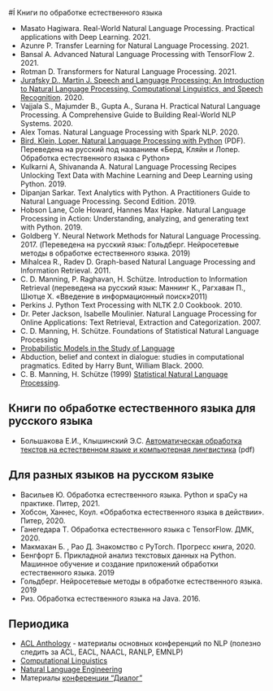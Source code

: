 #Í Книги по обработке естественного языка

- Masato Hagiwara. Real-World Natural Language Processing. Practical applications with Deep Learning. 2021.
- Azunre P. Transfer Learning for Natural Language Processing. 2021.
- Bansal A. Advanced Natural Language Processing with TensorFlow 2. 2021.
- Rotman D. Transformers for Natural Language Processing. 2021.
- [Jurafsky D., Martin J. Speech and Language Processing: An Introduction to Natural Language Processing, Computational Linguistics, and Speech Recognition](https://web.stanford.edu/~jurafsky/slp3/). 2020.
- Vajjala S., Majumder B., Gupta A., Surana H. Practical Natural Language Processing. A Comprehensive Guide to Building Real-World NLP Systems. 2020.
- Alex Tomas. Natural Language Processing with Spark NLP. 2020.
- [Bird, Klein, Loper. Natural Language Processing with Python](http://www.datascienceassn.org/sites/default/files/Natural%20Language%20Processing%20with%20Python.pdf) (PDF). Переведена на русский под названием «Берд, Кляйн и Лопер. Обработка естественного языка с Python»
- Kulkarni A, Shivananda A. Natural Language Processing Recipes Unlocking Text Data with Machine Learning and Deep Learning using Python. 2019.
- Dipanjan Sarkar. Text Analytics with Python. A Practitioners Guide to Natural Language Processing. Second Edition. 2019.
- Hobson Lane, Cole Howard, Hannes Max Hapke. Natural Language Processing in Action: Understanding, analyzing, and generating text with Python. 2019.
- Goldberg Y. Neural Network Methods for Natural Language Processing. 2017. (Переведена на русский язык: Гольдберг. Нейросетевые методы в обработке естественного языка. 2019)
- Mihalcea R., Radev D. Graph-based Natural Language Processing and Information Retrieval. 2011.
- C. D. Manning, P. Raghavan, H. Schütze. Introduction to Information Retrieval (переведена на русский язык: Маннинг К., Рагхаван П., Шютце Х. «Введение в информационный поиск»2011)
- Perkins J. Python Text Processing with NLTK 2.0 Cookbook. 2010.
- Dr. Peter Jackson, Isabelle Moulinier. Natural Language Processing for Online Applications: Text Retrieval, Extraction and Categorization. 2007.
- C. D. Manning, H. Schütze. Foundations of Statistical Natural Language Processing
- [Probabilistic Models in the Study of Language](http://idiom.ucsd.edu/~rlevy/pmsl_textbook/text.html)
- Abduction, belief and context in dialogue: studies in computational pragmatics. Edited by Harry Bunt, William Black. 2000.
- C. В. Manning, H. Schütze (1999) [Statistical Natural Language Processing](https://nlp.stanford.edu/fsnlp/).

## Книги по обработке естественного языка для русского языка

- Большакова Е.И., Клышинский Э.С. [Автоматическая обработка текстов на естественном языке и компьютерная лингвистика](http://clschool.miem.edu.ru/uploads/swfupload/files/011a69a6f0c3a9c6291d6d375f12aa27e349cb67.pdf) (pdf)

## Для разных языков на русском языке

- Васильев Ю. Обработка естественного языка. Python и spaCy на практике. Питер, 2021.
- Хобсон, Ханнес, Коул. «Обработка естественного языка в действии». Питер, 2020.
- Ганегедара Т. Обработка естественного языка с TensorFlow. ДМК, 2020.
- Макмахан Б. , Рао Д. Знакомство с PyTorch. Прогресс книга, 2020.
- Бенгфорт Б. Прикладной анализ текстовых данных на Python. Машинное обучение и создание приложений обработки естественного языка. 2019
- Гольдберг. Нейросетевые методы в обработке естественного языка. 2019
- Риз. Обработка естественного языка на Java. 2016.

## Периодика

- [ACL Anthology](http://www.aclweb.org/anthology/) - материалы основных конференций по NLP (полезно следить за ACL, EACL, NAACL, RANLP, EMNLP)
- [Computational Linguistics](https://www.mitpressjournals.org/loi/coli)  
- [Natural Language Engineering](https://www.cambridge.org/core/journals/natural-language-engineering)
- Материалы [конференции “Диалог”](http://www.dialog-21.ru/digests)  
